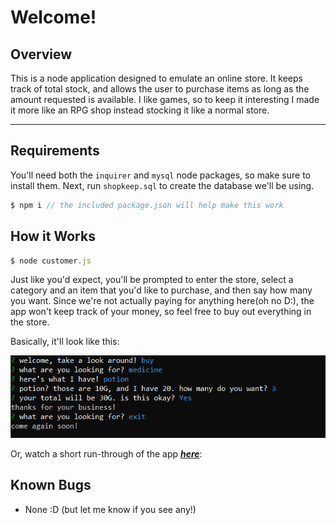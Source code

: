 # Welcome!

## Overview

This is a node application designed to emulate an online store. It keeps track of total stock, and allows the user to purchase items as long as the amount requested is available. I like games, so to keep it interesting I made it more like an RPG shop instead stocking it like a normal store.

---

## Requirements

You'll need both the `inquirer` and `mysql` node packages, so make sure to install them.
Next, run `shopkeep.sql` to create the database we'll be using.

```javascript
$ npm i // the included package.json will help make this work
```

## How it Works

```javascript
$ node customer.js
```

Just like you'd expect, you'll be prompted to enter the store, select a category and an item that you'd like to purchase, and then say how many you want. Since we're not actually paying for anything here(oh no D:), the app won't keep track of your money, so feel free to buy out everything in the store.

Basically, it'll look like this:

![screenshot](./b447674a926a21b6f894246fad3e5dd0.png)

Or, watch a short run-through of the app [_**here**_](https://youtu.be/m3u3f-hR3SQ):

## Known Bugs

- None :D (but let me know if you see any!)
